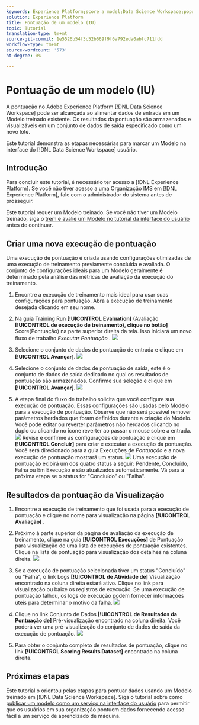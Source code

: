 ```yaml
---
keywords: Experience Platform;score a model;Data Science Workspace;popular topics
solution: Experience Platform
title: Pontuação de um modelo (IU)
topic: Tutorial
translation-type: tm+mt
source-git-commit: 1e5526b54f3c52b669f9f6a792eda0abfc711fdd
workflow-type: tm+mt
source-wordcount: '573'
ht-degree: 0%

---
```



# Pontuação de um modelo (IU)

A pontuação no Adobe Experience Platform [!DNL Data Science Workspace] pode ser alcançada ao alimentar dados de entrada em um Modelo treinado existente. Os resultados da pontuação são armazenados e visualizáveis em um conjunto de dados de saída especificado como um novo lote.

Este tutorial demonstra as etapas necessárias para marcar um Modelo na interface do [!DNL Data Science Workspace] usuário.

## Introdução

Para concluir este tutorial, é necessário ter acesso a [!DNL Experience Platform]. Se você não tiver acesso a uma Organização IMS em [!DNL Experience Platform], fale com o administrador do sistema antes de prosseguir.

Este tutorial requer um Modelo treinado. Se você não tiver um Modelo treinado, siga o [trem e avalie um Modelo no tutorial da interface do usuário](./train-evaluate-model-ui.md) antes de continuar.

## Criar uma nova execução de pontuação

Uma execução de pontuação é criada usando configurações otimizadas de uma execução de treinamento previamente concluída e avaliada. O conjunto de configurações ideais para um Modelo geralmente é determinado pela análise das métricas de avaliação da execução do treinamento.

1. Encontre a execução de treinamento mais ideal para usar suas configurações para pontuação. Abra a execução de treinamento desejada clicando em seu nome.

2. Na guia Training Run **[!UICONTROL Evaluation]** (Avaliação **[!UICONTROL de execução de treinamento), clique no botão]** Score(Pontuação) na parte superior direita da tela. Isso iniciará um novo fluxo de trabalho *Executar Pontuação* .
   ![](../images/models-recipes/score/training_run_overview.png)

3. Selecione o conjunto de dados de pontuação de entrada e clique em **[!UICONTROL Avançar]**.
   ![](../images/models-recipes/score/scoring_input.png)

4. Selecione o conjunto de dados de pontuação de saída, este é o conjunto de dados de saída dedicado no qual os resultados de pontuação são armazenados. Confirme sua seleção e clique em **[!UICONTROL Avançar]**.
   ![](../images/models-recipes/score/scoring_results.png)

5. A etapa final do fluxo de trabalho solicita que você configure sua execução de pontuação. Essas configurações são usadas pelo Modelo para a execução de pontuação.
Observe que não será possível remover parâmetros herdados que foram definidos durante a criação do Modelo. Você pode editar ou reverter parâmetros não herdados clicando no duplo ou clicando no ícone reverter ao passar o mouse sobre a entrada.
   ![](../images/models-recipes/score/configuration.png)
Revise e confirme as configurações de pontuação e clique em **[!UICONTROL Concluir]** para criar e executar a execução da pontuação. Você será direcionado para a guia Execuções de *Pontuação* e a nova execução de pontuação mostrará um status.
   ![](../images/models-recipes/score/scoring_runs_tab.png)
Uma execução de pontuação exibirá um dos quatro status a seguir: Pendente, Concluído, Falha ou Em Execução e são atualizados automaticamente. Vá para a próxima etapa se o status for &quot;Concluído&quot; ou &quot;Falha&quot;.

## Resultados da pontuação da Visualização

1. Encontre a execução de treinamento que foi usada para a execução de pontuação e clique no nome para visualização na página **[!UICONTROL Avaliação]** .

2. Próximo à parte superior da página de avaliação da execução de treinamento, clique na guia **[!UICONTROL Execuções]** de Pontuação para visualização de uma lista de execuções de pontuação existentes. Clique na lista de pontuação para visualização dos detalhes na coluna direita.
   ![](../images/models-recipes/score/view_details.png)

3. Se a execução de pontuação selecionada tiver um status &quot;Concluído&quot; ou &quot;Falha&quot;, o link Logs **[!UICONTROL de Atividade de]** Visualização encontrado na coluna direita estará ativo. Clique no link para visualização ou baixe os registros de execução. Se uma execução de pontuação falhou, os logs de execução podem fornecer informações úteis para determinar o motivo da falha.
   ![](../images/models-recipes/score/activity_logs.png)

4. Clique no link Conjunto de Dados **[!UICONTROL de Resultados da Pontuação de]** Pré-visualização encontrado na coluna direita. Você poderá ver uma pré-visualização do conjunto de dados de saída da execução de pontuação.
   ![](../images/models-recipes/score/preview_results.png)

5. Para obter o conjunto completo de resultados de pontuação, clique no link **[!UICONTROL Scoring Results Dataset]** encontrado na coluna direita.

## Próximas etapas

Este tutorial o orientou pelas etapas para pontuar dados usando um Modelo treinado em [!DNL Data Science Workspace]. Siga o tutorial sobre como [publicar um modelo como um serviço na interface do usuário](./publish-model-service-ui.md) para permitir que os usuários em sua organização pontuem dados fornecendo acesso fácil a um serviço de aprendizado de máquina.

